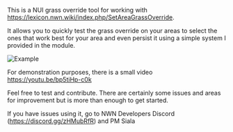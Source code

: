 This is a NUI grass override tool for working with https://lexicon.nwn.wiki/index.php/SetAreaGrassOverride.

It allows you to quickly test the grass override on your areas to select the ones that work best for your area and even persist it using a simple system I provided in the module.

![Example](https://github.com/user-attachments/assets/e2c33bc1-f7af-46ca-9947-d70ead2fd101)

For demonstration purposes, there is a small video https://youtu.be/bp5tiHp-c0k 

Feel free to test and contribute. There are certainly some issues and areas for improvement but is more than enough to get started.

If you have issues using it, go to NWN Developers Discord (https://discord.gg/zHMubRfR) and PM Siala
